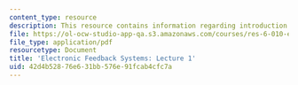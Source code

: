 ```yaml
---
content_type: resource
description: This resource contains information regarding introduction and basic concepts.
file: https://ol-ocw-studio-app-qa.s3.amazonaws.com/courses/res-6-010-electronic-feedback-systems-spring-2013/42d4b52876e631bb576e91fcab4cfc7a_MITRES_6-010S13_lec01.pdf
file_type: application/pdf
resourcetype: Document
title: 'Electronic Feedback Systems: Lecture 1'
uid: 42d4b528-76e6-31bb-576e-91fcab4cfc7a
---
```

